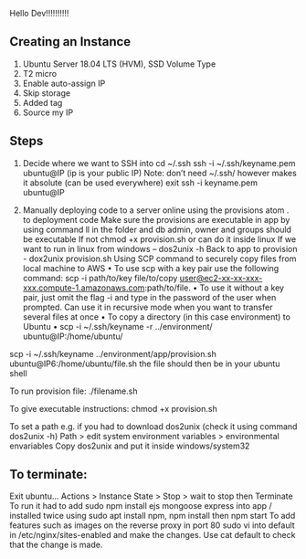 Hello Dev!!!!!!!!!!
## Creating an Instance
1.	Ubuntu Server 18.04 LTS (HVM), SSD Volume Type
2.	T2 micro
3.	Enable auto-assign IP
4.	Skip storage
5.	Added tag
6.	Source my IP

## Steps
1.	Decide where we want to SSH into
cd ~/.ssh
ssh -i ~/.ssh/keyname.pem ubuntu@IP (ip is your public IP)
Note: don’t need ~/.ssh/ however makes it absolute (can be used everywhere)
exit
ssh -i keyname.pem ubuntu@IP

2.	Manually deploying code to a server online using the provisions
atom . to deployment code
Make sure the provisions are executable in app by using command ll in the folder and db admin, owner and groups should be executable
If not chmod +x provision.sh or can do it inside linux
If we want to run in linux from windows – dos2unix -h
Back to app to provision - dox2unix provision.sh
Using SCP command to securely copy files from local machine to AWS
•	To use scp with a key pair use the following command: scp -i path/to/key file/to/copy user@ec2-xx-xx-xxx-xxx.compute-1.amazonaws.com:path/to/file.
•	To use it without a key pair, just omit the flag -i and type in the password of the user when prompted.
Can use it in recursive mode when you want to transfer several files at once
•	To copy a directory (in this case environment) to Ubuntu
•	scp -i ~/.ssh/keyname -r ../environment/ ubuntu@IP:/home/ubuntu/


scp -i ~/.ssh/keyname ../environment/app/provision.sh ubuntu@IP6:/home/ubuntu/file.sh
the file should then be in your ubuntu shell

To run provision file:
./filename.sh

To give executable instructions:
chmod +x provision.sh

To set a path e.g. if you had to download dos2unix (check it using command dos2unix -h)
Path > edit system environment variables > environmental envariables
Copy dos2unix and put it inside windows/system32

## To terminate:
Exit ubuntu...
Actions > Instance State > Stop > wait to stop then Terminate
To run it had to add
sudo npm install ejs mongoose express into app / installed twice using
sudo apt install npm, npm install then npm start
To add features such as images on the reverse proxy in port 80 sudo vi into default in /etc/nginx/sites-enabled and make the changes.
Use cat default to check that the change is made.
